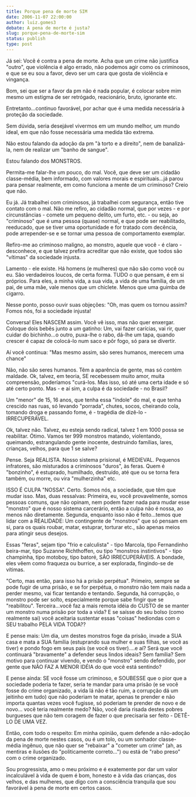 ```yaml
---
title: Porque pena de morte SIM
date: 2006-11-07 22:00:00
author: luiz.gomes3
debate: A pena de morte é justa?
slug: porque-pena-de-morte-sim
status: publish 
type: post
---
```


Já sei: Você é contra a pena de morte. Acha que um crime não justifica "outro", que violência é algo errado, não podemos agir como os criminosos, e que se eu sou a favor, devo ser um cara que gosta de violência e vingança.  

Bom, sei que ser a favor da pm não é nada popular, é colocar sobre mim mesmo um estigma de ser retrógado, reacionário, bruto, ignorante etc.  

Entretanto...continuo favorável, por achar que é uma medida necessária à proteção da sociedade.   

Sem dúvida, seria desejável vivermos em um mundo melhor, um mundo ideal, em que não fosse necessária uma medida tão extrema.  

Não estou falando da adoção da pm "à torto e a direito", nem de banalizá-la, nem de realizar um "banho de sangue".   

Estou falando dos MONSTROS.  

Permita-me falar-lhe um pouco, do mal. Você, que deve ser um cidadão classe-média, bem informado, com valores morais e espirituais...já parou para pensar realmente, em como funciona a mente de um criminoso? Creio que não.  

Eu já. Já trabalhei com criminosos, já trabalhei com segurança, então tive contato com o mal. Não me refiro, ao cidadão normal, que por vezes - e por circunstâncias - comete um pequeno delito, um furto, etc. - ou seja, ao "criminoso" que é uma pessoa (quase) normal, e que pode ser reabilitado, reeducado, que se tiver uma oportunidade e for tratado com decência, pode arrepender-se e se tornar uma pessoa de comportamento exemplar.  

Refiro-me ao criminoso maligno, ao monstro, aquele que você - é claro - desconhece, e que talvez prefira acreditar que não existe, que todos são "vítimas" da sociedade injusta.  

Lamento - ele existe. Há homens (e mulheres) que não são como você ou eu. São verdadeiros loucos, de certa forma. TUDO o que pensam, é em si próprios. Para eles, a minha vida, a sua vida, a vida de uma família, de um pai, de uma mãe, vale menos que um chiclete. Menos que uma guimba de cigarro.  

Nesse ponto, posso ouvir suas objeções: "Oh, mas quem os tornou assim? Fomos nós, foi a sociedade injusta!   

Conversa! Eles NASCEM assim. Você vê isso, mas não quer enxergar. Coloque dois bebês junto a um gatinho: Um, vai fazer carícias, vai rir, quer cuidar do bichinho...o outro, puxa-lhe o rabo, dá-lhe um tapa, quando crescer é capaz de colocá-lo num saco e pôr fogo, só para se divertir.  

Aí você continua: "Mas mesmo assim, são seres humanos, merecem uma chance"  

Não, não são seres humanos. Têm a aparência de gente, mas só contém maldade. Ok, talvez, em teoria, SE recebessem muito amor, muita compreensão, poderíamos "curá-los. Mas isso, só até uma certa idade e só até certo ponto. Mas - e aí sim, a culpa é da sociedade - no Brasil?  

Um "menor" de 15, 16 anos, que tenha essa "índole" do mal, e que tenha crescido nas ruas, só levando "porrada", chutes, socos, cheirando cola, tomando droga e passando fome, é - tragédia de dizê-lo - IRRECUPERÁVEL.   

Ok, talvez não. Talvez, eu esteja sendo radical, talvez 1 em 1000 possa se reabilitar. Ótimo. Vamos ter 999 monstros matando, violentando, queimando, estrangulando gente inocente, destruindo famílias, lares, crianças, velhos, para que 1 se salve?  

Pense. Seja REALISTA. Nosso sistema prisional, é MEDIEVAL. Pequenos infratores, são misturados a criminosos "duros", às feras. Quem é "bonzinho", é estuprado, humilhado, destruído, até que ou se torna fera também, ou morre, ou vira "mulherzinha" etc.  

ISSO É CULPA "NOSSA". Certo. Somos nós, a sociedade, que têm que mudar isso. Mas, duas ressalvas: Primeira, eu, você provavelmente, somos pessoas comuns, que não opinam, nem podem fazer nada para mudar esse "monstro" que é nosso sistema carcerário, então a culpa não é nossa, ao menos não diretamente. Segunda, enquanto isso não é feito...temos que lidar com a REALIDADE: Um contingente de "monstros" que só pensam em si, para os quais roubar, matar, estuprar, torturar etc., são apenas meios para atingir seus desejos.  

Essas "feras", sejam tipo "frio e calculista" - tipo Marcola, tipo Fernandinho beira-mar, tipo Suzanne Richthoffen, ou tipo "monstros instintivos" - tipo champinha, tipo motoboy, tipo batoré, SÃO IRRECUPERÁVEIS. A bondade, eles vêem como fraqueza ou burrice, a ser explorada, fingindo-se de vítimas.   

"Certo, mas então, para isso há a prisão perpétua". Primeiro, sempre se pode fugir de uma prisão, e se for perpétua, o monstro não tem mais nada a perder mesmo, vai ficar tentando e tentando. Segunda, há corrupção, o monstro pode ser solto, especialmente porque sabe fingir que se "reabilitou". Terceira...você faz a mais remota idéia do CUSTO de se manter um monstro numa prisão por toda a vida? E se saísse do seu bolso (como realmente sai) você aceitaria sustentar essas "coisas" hediondas com o SEU trabalho PELA VIDA TODA??  

E pense mais: Um dia, um destes monstros foge da prisão, invade a SUA casa e mata a SUA família (estuprando sua mulher e suas filhas, se você as tiver) e pondo fogo em seus pais (se você os tiver)....e aí? Será que você continuará "bravamente" a defender seus lindos ideais? Sem família? Sem motivo para continuar vivendo, e vendo o "monstro" sendo defendido, por gente que NÃO FAZ A MENOR IDÉIA do que você está sentindo?  

E pense ainda: SE você fosse um criminoso, e SOUBESSE que o pior que a sociedade poderia te fazer, seria te mandar para uma prisão (e se você fosse do crime organizado, a vida lá não é tão ruim, a corrupção dá um jeitinho em tudo) que não poderiam te matar, apenas te prender e não importa quantas vezes você fugisse, só poderiam te prender de novo e de novo... você teria realmente medo? Não, você daria risada destes pobres burgueses que não tem coragem de fazer o que precisaria ser feito - DETÊ-LO DE UMA VEZ.  

Então, com todo o respeito: Em minha opinião, quem defende a não-adoção da pena de morte nestes casos, ou é um tolo, ou um sonhador classe-média ingênuo, que não quer se "rebaixar" a "cometer um crime" (ah, as mentiras e ilusões do "politicamente correto...") ou está de "rabo preso" com o crime organizado.  

Sou progressista, amo o meu próximo e é exatemente por dar um valor incalculável à vida de quem é bom, honesto e à vida das crianças, dos velhos, e das mulheres, que digo com a consciência tranquila que sou favorável à pena de morte em certos casos.
